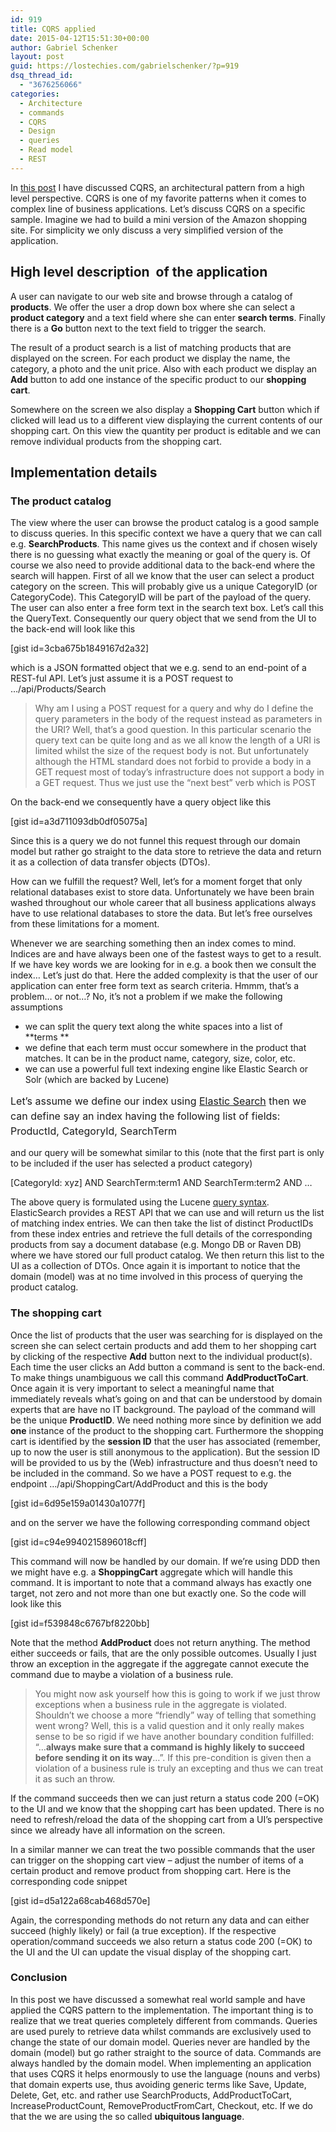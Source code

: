 ```yaml
---
id: 919
title: CQRS applied
date: 2015-04-12T15:51:30+00:00
author: Gabriel Schenker
layout: post
guid: https://lostechies.com/gabrielschenker/?p=919
dsq_thread_id:
  - "3676256066"
categories:
  - Architecture
  - commands
  - CQRS
  - Design
  - queries
  - Read model
  - REST
---
```

In [this post](https://lostechies.com/gabrielschenker/2015/04/07/cqrs-revisited/ "CQRS revisited") I have discussed CQRS, an architectural pattern from a high level perspective. CQRS is one of my favorite patterns when it comes to complex line of business applications. Let&#8217;s discuss CQRS on a specific sample. Imagine we had to build a mini version of the Amazon shopping site. For simplicity we only discuss a very simplified version of the application.

## High level description  of the application

A user can navigate to our web site and browse through a catalog of **products**. We offer the user a drop down box where she can select a **product category** and a text field where she can enter **search terms**. Finally there is a **Go** button next to the text field to trigger the search.

The result of a product search is a list of matching products that are displayed on the screen. For each product we display the name, the category, a photo and the unit price. Also with each product we display an **Add** button to add one instance of the specific product to our **shopping cart**.

Somewhere on the screen we also display a **Shopping Cart** button which if clicked will lead us to a different view displaying the current contents of our shopping cart. On this view the quantity per product is editable and we can remove individual products from the shopping cart.

## Implementation details

### The product catalog

The view where the user can browse the product catalog is a good sample to discuss queries. In this specific context we have a query that we can call e.g. **SearchProducts**. This name gives us the context and if chosen wisely there is no guessing what exactly the meaning or goal of the query is. Of course we also need to provide additional data to the back-end where the search will happen. First of all we know that the user can select a product category on the screen. This will probably give us a unique CategoryID (or CategoryCode). This CategoryID will be part of the payload of the query. The user can also enter a free form text in the search text box. Let&#8217;s call this the QueryText. Consequently our query object that we send from the UI to the back-end will look like this

[gist id=3cba675b1849167d2a32]

which is a JSON formatted object that we e.g. send to an end-point of a REST-ful API. Let&#8217;s just assume it is a POST request to &#8230;/api/Products/Search

> Why am I using a POST request for a query and why do I define the query parameters in the body of the request instead as parameters in the URI? Well, that&#8217;s a good question. In this particular scenario the query text can be quite long and as we all know the length of a URI is limited whilst the size of the request body is not. But unfortunately although the HTML standard does not forbid to provide a body in a GET request most of today&#8217;s infrastructure does not support a body in a GET request. Thus we just use the &#8220;next best&#8221; verb which is POST

On the back-end we consequently have a query object like this

[gist id=a3d711093db0df05075a]

Since this is a query we do not funnel this request through our domain model but rather go straight to the data store to retrieve the data and return it as a collection of data transfer objects (DTOs).

How can we fulfill the request? Well, let&#8217;s for a moment forget that only relational databases exist to store data. Unfortunately we have been brain washed throughout our whole career that all business applications always have to use relational databases to store the data. But let&#8217;s free ourselves from these limitations for a moment.

Whenever we are searching something then an index comes to mind. Indices are and have always been one of the fastest ways to get to a result. If we have key words we are looking for in e.g. a book then we consult the index&#8230; Let&#8217;s just do that. Here the added complexity is that the user of our application can enter free form text as search criteria. Hmmm, that&#8217;s a problem&#8230; or not&#8230;? No, it&#8217;s not a problem if we make the following assumptions

  * we can split the query text along the white spaces into a list of **terms **
  * we define that each term must occur somewhere in the product that matches. It can be in the product name, category, size, color, etc.
  * we can use a powerful full text indexing engine like Elastic Search or Solr (which are backed by Lucene)

<span style="font-size: 16px; line-height: 24px;">Let&#8217;s assume we define our index using <a href="https://www.elastic.co/">Elastic Search</a> then we can define say an index having the following list of fields: ProductId, CategoryId, SearchTerm</span>

and our query will be somewhat similar to this (note that the first part is only to be included if the user has selected a product category)

[CategoryId: xyz] AND SearchTerm:term1 AND SearchTerm:term2 AND &#8230;

The above query is formulated using the Lucene [query syntax](https://lucene.apache.org/core/2_9_4/queryparsersyntax.html). ElasticSearch provides a REST API that we can use and will return us the list of matching index entries. We can then take the list of distinct ProductIDs from these index entries and retrieve the full details of the corresponding products from say a document database (e.g. Mongo DB or Raven DB) where we have stored our full product catalog. We then return this list to the UI as a collection of DTOs. Once again it is important to notice that the domain (model) was at no time involved in this process of querying the product catalog.

### The shopping cart

Once the list of products that the user was searching for is displayed on the screen she can select certain products and add them to her shopping cart by clicking of the respective **Add** button next to the individual product(s). Each time the user clicks an Add button a command is sent to the back-end. To make things unambiguous we call this command **AddProductToCart**. Once again it is very important to select a meaningful name that immediately reveals what&#8217;s going on and that can be understood by domain experts that are have no IT background. The payload of the command will be the unique **ProductID**. We need nothing more since by definition we add **one** instance of the product to the shopping cart. Furthermore the shopping cart is identified by the **session ID** that the user has associated (remember, up to now the user is still anonymous to the application). But the session ID will be provided to us by the (Web) infrastructure and thus doesn&#8217;t need to be included in the command. So we have a POST request to e.g. the endpoint &#8230;/api/ShoppingCart/AddProduct and this is the body

[gist id=6d95e159a01430a1077f]

and on the server we have the following corresponding command object

[gist id=c94e9940215896018cff]

This command will now be handled by our domain. If we&#8217;re using DDD then we might have e.g. a **ShoppingCart** aggregate which will handle this command. It is important to note that a command always has exactly one target, not zero and not more than one but exactly one. So the code will look like this

[gist id=f539848c6767bf8220bb]

Note that the method **AddProduct** does not return anything. The method either succeeds or fails, that are the only possible outcomes. Usually I just throw an exception in the aggregate if the aggregate cannot execute the command due to maybe a violation of a business rule.

> You might now ask yourself how this is going to work if we just throw exceptions when a business rule in the aggregate is violated. Shouldn&#8217;t we choose a more &#8220;friendly&#8221; way of telling that something went wrong? Well, this is a valid question and it only really makes sense to be so rigid if we have another boundary condition fulfilled: &#8220;&#8230;**always make sure that a command is highly likely to succeed before sending it on its way**&#8230;&#8221;. If this pre-condition is given then a violation of a business rule is truly an excepting and thus we can treat it as such an throw.

If the command succeeds then we can just return a status code 200 (=OK) to the UI and we know that the shopping cart has been updated. There is no need to refresh/reload the data of the shopping cart from a UI&#8217;s perspective since we already have all information on the screen.

In a similar manner we can treat the two possible commands that the user can trigger on the shopping cart view &#8211; adjust the number of items of a certain product and remove product from shopping cart. Here is the corresponding code snippet

[gist id=d5a122a68cab468d570e]

Again, the corresponding methods do not return any data and can either succeed (highly likely) or fail (a true exception). If the respective operation/command succeeds we also return a status code 200 (=OK) to the UI and the UI can update the visual display of the shopping cart.

### Conclusion

In this post we have discussed a somewhat real world sample and have applied the CQRS pattern to the implementation. The important thing is to realize that we treat queries completely different from commands. Queries are used purely to retrieve data whilst commands are exclusively used to change the state of our domain model. Queries never are handled by the domain (model) but go rather straight to the source of data. Commands are always handled by the domain model. When implementing an application that uses CQRS it helps enormously to use the language (nouns and verbs) that domain experts use, thus avoiding generic terms like Save, Update, Delete, Get, etc. and rather use SearchProducts, AddProductToCart, IncreaseProductCount, RemoveProductFromCart, Checkout, etc. If we do that the we are using the so called **ubiquitous language**.